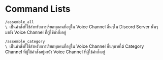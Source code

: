 # Command Lists

`/assemble_all`\
``\
``เป็นคำสั่งที่ใช้สำหรับการเรียกทุกคนที่อยู่ใน Voice Channel อื่นๆใน Discord Server นั้นๆ มายัง Voice Channel ที่ผู้ใช้คำสั่งอยู่

`/assemble_category`\
``\
``เป็นคำสั่งที่ใช้สำหรับการเรียกทุกคนที่อยู่ใน Voice Channel อื่นๆภายใต้ Category Channel ที่ผู้ใช้คำสั่งอยู่มายัง Voice Channel ที่ผู้ใช้คำสั่งอยู่
